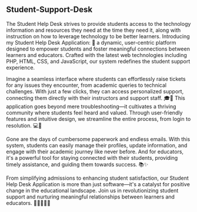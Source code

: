 ## Student-Support-Desk


The Student Help Desk strives to provide students access to the technology information and resources they need at the time they need it, along with 
instruction on how to leverage technology to be better learners. Introducing my Student Help Desk Application: 🚀 a dynamic, user-centric platform 
designed to empower students and foster meaningful connections between learners and educators. Crafted with the latest web technologies including PHP,
HTML, CSS, and JavaScript, our system redefines the student support experience.

Imagine a seamless interface where students can effortlessly raise tickets for any issues they encounter, from academic queries to technical challenges. 
With just a few clicks, they can access personalized support, connecting them directly with their instructors and support staff. 🎓💬
This application goes beyond mere troubleshooting—it cultivates a thriving community where students feel heard and valued. Through user-friendly features 
and intuitive design, we streamline the entire process, from login to resolution. 💻🤝

Gone are the days of cumbersome paperwork and endless emails. With this system, students can easily manage their profiles, update information, and 
engage with their academic journey like never before. And for educators, it's a powerful tool for staying connected with their students, providing timely 
assistance, and guiding them towards success. 📚✨

From simplifying admissions to enhancing student satisfaction, our Student Help Desk Application is more than just software—it's a catalyst for 
positive change in the educational landscape. Join us in revolutionizing student support and nurturing meaningful relationships between learners and educators. 🌟👩‍🎓👨‍🏫

